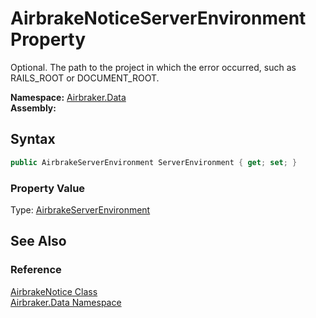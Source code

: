 AirbrakeNoticeServerEnvironment Property
========================================
Optional. The path to the project in which the error occurred, such as RAILS_ROOT or DOCUMENT_ROOT.

**Namespace:** [Airbraker.Data][1]  
**Assembly:**

Syntax
------

```csharp
public AirbrakeServerEnvironment ServerEnvironment { get; set; }
```

### Property Value
Type: [AirbrakeServerEnvironment][2]

See Also
--------

### Reference
[AirbrakeNotice Class][3]  
[Airbraker.Data Namespace][1]  

[1]: ../README.md
[2]: ../AirbrakeServerEnvironment/README.md
[3]: README.md